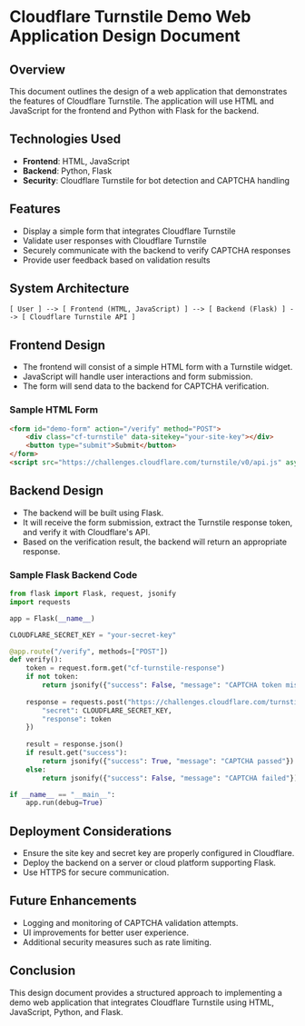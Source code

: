 # Cloudflare Turnstile Demo Web Application Design Document

## Overview
This document outlines the design of a web application that demonstrates the features of Cloudflare Turnstile. The application will use HTML and JavaScript for the frontend and Python with Flask for the backend.

## Technologies Used
- **Frontend**: HTML, JavaScript
- **Backend**: Python, Flask
- **Security**: Cloudflare Turnstile for bot detection and CAPTCHA handling

## Features
- Display a simple form that integrates Cloudflare Turnstile
- Validate user responses with Cloudflare Turnstile
- Securely communicate with the backend to verify CAPTCHA responses
- Provide user feedback based on validation results

## System Architecture
```
[ User ] --> [ Frontend (HTML, JavaScript) ] --> [ Backend (Flask) ] --> [ Cloudflare Turnstile API ]
```

## Frontend Design
- The frontend will consist of a simple HTML form with a Turnstile widget.
- JavaScript will handle user interactions and form submission.
- The form will send data to the backend for CAPTCHA verification.

### Sample HTML Form
```html
<form id="demo-form" action="/verify" method="POST">
    <div class="cf-turnstile" data-sitekey="your-site-key"></div>
    <button type="submit">Submit</button>
</form>
<script src="https://challenges.cloudflare.com/turnstile/v0/api.js" async defer></script>
```

## Backend Design
- The backend will be built using Flask.
- It will receive the form submission, extract the Turnstile response token, and verify it with Cloudflare's API.
- Based on the verification result, the backend will return an appropriate response.

### Sample Flask Backend Code
```python
from flask import Flask, request, jsonify
import requests

app = Flask(__name__)

CLOUDFLARE_SECRET_KEY = "your-secret-key"

@app.route("/verify", methods=["POST"])
def verify():
    token = request.form.get("cf-turnstile-response")
    if not token:
        return jsonify({"success": False, "message": "CAPTCHA token missing"}), 400
    
    response = requests.post("https://challenges.cloudflare.com/turnstile/v0/siteverify", data={
        "secret": CLOUDFLARE_SECRET_KEY,
        "response": token
    })
    
    result = response.json()
    if result.get("success"):
        return jsonify({"success": True, "message": "CAPTCHA passed"})
    else:
        return jsonify({"success": False, "message": "CAPTCHA failed"}), 400

if __name__ == "__main__":
    app.run(debug=True)
```

## Deployment Considerations
- Ensure the site key and secret key are properly configured in Cloudflare.
- Deploy the backend on a server or cloud platform supporting Flask.
- Use HTTPS for secure communication.

## Future Enhancements
- Logging and monitoring of CAPTCHA validation attempts.
- UI improvements for better user experience.
- Additional security measures such as rate limiting.

## Conclusion
This design document provides a structured approach to implementing a demo web application that integrates Cloudflare Turnstile using HTML, JavaScript, Python, and Flask.
